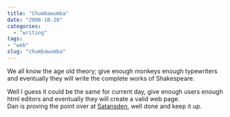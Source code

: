 ```yaml
---
title: "Chumbawumba"
date: "2006-10-28"
categories: 
  - "writing"
tags:
- "web"
slug: "chumbawumba"
---
```


We all know the age old theory; give enough monkeys enough typewriters and eventually they will write the complete works of Shakespeare.

Well I guess it could be the same for current day, give enough users enough html editors and eventually they will create a valid web page.  
Dan is proving the point over at [Satansden](https://www.satansden.co.uk), well done and keep it up.
